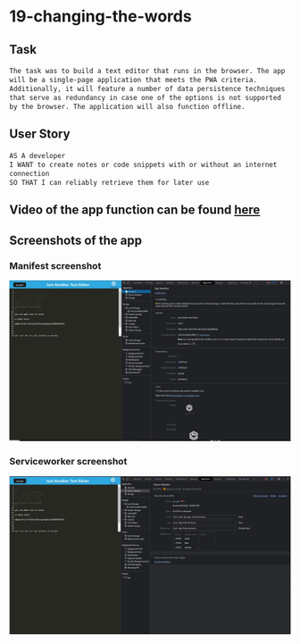 # 19-changing-the-words

## Task
```
The task was to build a text editor that runs in the browser. The app will be a single-page application that meets the PWA criteria. Additionally, it will feature a number of data persistence techniques that serve as redundancy in case one of the options is not supported by the browser. The application will also function offline.
```

## User Story
```
AS A developer
I WANT to create notes or code snippets with or without an internet connection
SO THAT I can reliably retrieve them for later use
```

## Video of the app function can be found [here](https://drive.google.com/file/d/191Sob10rvzy0Sxn6pKRg1_9YSZ_vbxuA/view)

## Screenshots of the app

### Manifest screenshot
![Alt text](./assets/manifest%20screenshot.JPG)

### Serviceworker screenshot
![Alt text](./assets/service%20worker%20screenshot.JPG)